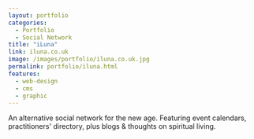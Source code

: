 ```yaml
---
layout: portfolio
categories: 
  - Portfolio
  - Social Network
title: "iLuna"
link: iluna.co.uk
image: /images/portfolio/iluna.co.uk.jpg
permalink: portfolio/iluna.html
features:
  - web-design
  - cms
  - graphic
---
```


An alternative social network for the new age. Featuring event calendars, practitioners' directory, plus blogs & thoughts on spiritual living.
